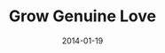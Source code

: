 ---
title: "Grow Genuine Love"
speaker: "Barry Gin"
date: "2014-01-19"
sermonUrl: "//35.190.93.184/sermons/20140119_sunday_pastor_barry_gin_grow_genuine_love.mp3"
---